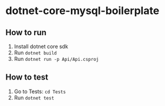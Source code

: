 # dotnet-core-mysql-boilerplate

## How to run 
1. Install dotnet core sdk
2. Run ```dotnet build```
3. Run ```dotnet run -p Api/Api.csproj```

## How to test
1. Go to Tests: ```cd Tests```
2. Run ```dotnet test```